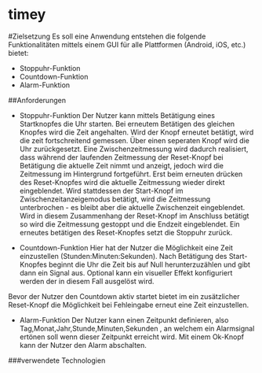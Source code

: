 timey
=====

#Zielsetzung
Es soll eine Anwendung entstehen die folgende Funktionalitäten mittels einem GUI
für alle Plattformen (Android, iOS, etc.) bietet:
* Stoppuhr-Funktion
* Countdown-Funktion
* Alarm-Funktion

##Anforderungen
* Stoppuhr-Funktion
Der Nutzer kann mittels Betätigung eines Startknopfes die Uhr starten.
Bei erneutem Betätigen des gleichen Knopfes wird die Zeit angehalten.
Wird der Knopf erneutet betätigt, wird die zeit fortschreitend gemessen.
Über einen seperaten Knopf wird die Uhr zurückgesetzt.
Eine Zwischenzeitmessung wird dadurch realisiert, dass während der laufenden
Zeitmessung der Reset-Knopf bei Betätigung die aktuelle Zeit nimmt und anzeigt,
jedoch wird die Zeitmessung im Hintergrund fortgeführt. Erst beim erneuten drücken des
Reset-Knopfes wird die aktuelle Zeitmessung wieder direkt eingeblendet. Wird stattdessen der
Start-Knopf im Zwischenzeitanzeigemodus betätigt, wird die Zeitmessung
unterbrochen - es bleibt aber die aktuelle Zwischenzeit eingeblendet. Wird in
diesem Zusammenhang der Reset-Knopf im Anschluss betätigt so wird die Zeitmessung
gestoppt und die Endzeit eingeblendet. Ein erneutes betätigen des Reset-Knopfes
setzt die Stoppuhr zurück.

* Countdown-Funktion
Hier hat der Nutzer die Möglichkeit eine Zeit einzustellen
(Stunden:Minuten:Sekunden). Nach Betätigung des Start-Knopfes beginnt die Uhr
die Zeit bis auf Null herunterzuzählen und gibt dann ein Signal aus. Optional
kann ein visueller Effekt konfiguriert werden der in diesem Fall ausgelöst wird.

Bevor der Nutzer den Countdown aktiv startet bietet im ein zusätzlicher
Reset-Knopf die Möglichkeit bei Fehleingabe erneut eine Zeit einzustellen.

* Alarm-Funktion
Der Nutzer kann einen Zeitpunkt definieren, also Tag,Monat,Jahr,Stunde,Minuten,Sekunden , an welchem ein
Alarmsignal ertönen soll wenn dieser Zeitpunkt erreicht wird. Mit einem Ok-Knopf
kann der Nutzer den Alarm abschalten.

###verwendete Technologien
